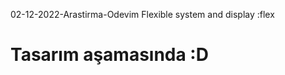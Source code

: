 <p>02-12-2022-Arastirma-Odevim
Flexible system and display :flex</p>



<h1>Tasarım aşamasında   :D </h1>
